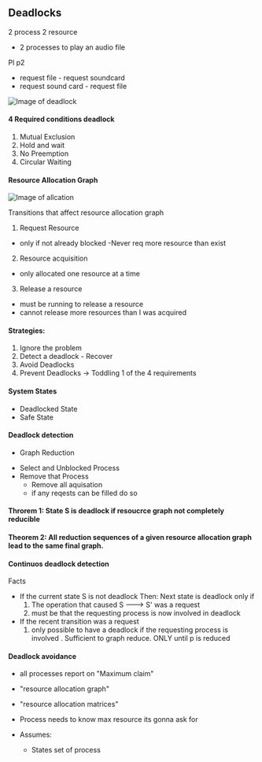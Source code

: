 ## Deadlocks

2 process
2 resource

- 2 processes to play an audio file

Pl                                    p2
- request file                        - request soundcard
- request sound card                  - request file



![Image of deadlock](https://media.geeksforgeeks.org/wp-content/cdn-uploads/gq/2015/06/deadlock.png)


#### 4 Required conditions deadlock
1. Mutual Exclusion
2. Hold and wait
3. No Preemption
4. Circular Waiting

#### Resource Allocation Graph

![Image of allcation](https://media.geeksforgeeks.org/wp-content/uploads/Slide6-1.jpg)


Transitions that affect resource allocation graph
1. Request Resource 
  - only if not already blocked
  -Never req more resource than exist
2. Resource acquisition 
  - only allocated one resource at a time
3. Release a resource
  - must be running to release a resource
  - cannot release more resources than I was acquired
 
#### Strategies:
1. Ignore the problem
2. Detect a deadlock - Recover
3. Avoid Deadlocks
4. Prevent Deadlocks
  -> Toddling 1 of the 4 requirements
####  System States
- Deadlocked State
- Safe State
#### Deadlock detection                    
-  Graph Reduction                          
  * Select and Unblocked Process             
  * Remove that Process
    - Remove all aquisation
    - if any reqests can be filled do so
#### Throrem 1: State S is deadlock if resoucrce graph not completely reducible
#### Theorem 2: All reduction sequences of a given resource allocation graph lead to the same final graph.

#### Continuos deadlock detection
Facts
- If the current state S is not deadlock 
  Then: Next state is deadlock only if 
    1) The operation that caused S ---> S' was a request
    2) must be that the requesting process is now involved in deadlock
- If the recent transition was a request
  1) only possible to have a deadlock if the requesting process is involved .
    Sufficient to graph reduce. ONLY until p is reduced
    
#### Deadlock avoidance
  - all processes report on "Maximum claim"
  - "resource allocation graph" 
  - "resource allocation matrices"
  
  - Process needs to know max resource its gonna ask for
  - Assumes:
    - States set of process
  

